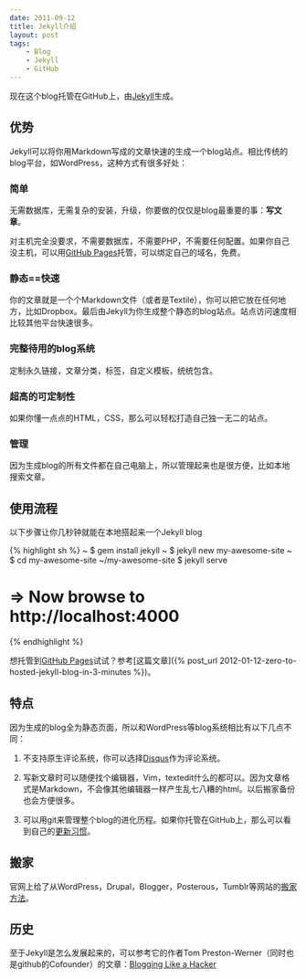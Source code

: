 ```yaml
---
date: 2011-09-12
title: Jekyll介绍
layout: post
tags:
    - Blog
    - Jekyll
    - GitHub
---
```

现在这个blog托管在GitHub上，由[Jekyll]生成。

## 优势

Jekyll可以将你用Markdown写成的文章快速的生成一个blog站点。相比传统的blog平台，如WordPress，这种方式有很多好处：

### 简单
无需数据库，无需复杂的安装，升级，你要做的仅仅是blog最重要的事：**写文章**。

对主机完全没要求，不需要数据库，不需要PHP，不需要任何配置。如果你自己没主机，可以用[GitHub Pages]托管，可以绑定自己的域名，免费。
### 静态==快速
你的文章就是一个个Markdown文件（或者是Textile），你可以把它放在任何地方，比如Dropbox。最后由Jekyll为你生成整个静态的blog站点。站点访问速度相比较其他平台快速很多。
### 完整待用的blog系统
定制永久链接，文章分类，标签，自定义模板，统统包含。
### 超高的可定制性
如果你懂一点点的HTML，CSS，那么可以轻松打造自己独一无二的站点。
### 管理
因为生成blog的所有文件都在自己电脑上，所以管理起来也是很方便，比如本地搜索文章。

## 使用流程
以下步骤让你几秒钟就能在本地搭起来一个Jekyll blog

{% highlight sh %}
~ $ gem install jekyll
~ $ jekyll new my-awesome-site
~ $ cd my-awesome-site
~/my-awesome-site $ jekyll serve
# => Now browse to http://localhost:4000
{% endhighlight %}

想托管到[GitHub Pages]试试？参考[这篇文章]({% post_url 2012-01-12-zero-to-hosted-jekyll-blog-in-3-minutes %})。

## 特点

因为生成的blog全为静态页面，所以和WordPress等blog系统相比有以下几点不同：

1. 不支持原生评论系统，你可以选择[Disqus](http://disqus.com)作为评论系统。

2. 写新文章时可以随便找个编辑器，Vim，textedit什么的都可以。因为文章格式是Markdown，不会像其他编辑器一样产生乱七八糟的html。以后搬家备份也会方便很多。

3. 可以用git来管理整个blog的进化历程。如果你托管在GitHub上，那么可以看到自己的[更新习惯](https://github.com/pala/pala.github.com/graphs/punch-card)。

## 搬家

官网上给了从WordPress，Drupal，Blogger，Posterous，Tumblr等网站的[搬家方法](http://jekyllrb.com/docs/migrations/)。

## 历史

至于Jekyll是怎么发展起来的，可以参考它的作者Tom Preston-Werner（同时也是github的Cofounder）的文章：[Blogging Like a Hacker](http://tom.preston-werner.com/2008/11/17/blogging-like-a-hacker.html)

[Jekyll]: http://jekyllrb.com/
[GitHub Pages]: http://pages.github.com/
